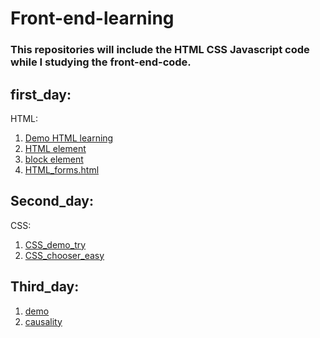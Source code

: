 # Front-end-learning
### This repositories will include the HTML CSS Javascript code while I studying the front-end-code.
## first_day:
HTML:
1. [Demo HTML learning](https://github.com/KipJayChou/HTML-learning/blob/main/first_day/Demo_HTML_learning.html)
2. [HTML element](https://github.com/KipJayChou/HTML-learning/blob/main/first_day/HTML_element.html)
3. [block element](https://github.com/KipJayChou/HTML-learning/blob/main/first_day/block_element.html)
4. [HTML_forms.html](https://github.com/KipJayChou/Front-end-learning/blob/main/first_day/HTML_forms.html)

## Second_day:
CSS:
1. [CSS_demo_try](https://github.com/KipJayChou/Front-end-learning/blob/main/Second_day/CSS_demo_try.html)
2. [CSS_chooser_easy](https://github.com/KipJayChou/Front-end-learning/blob/main/Second_day/CSS_chooser_easy.html)

## Third_day:
1. [demo]()
2. [causality]()
